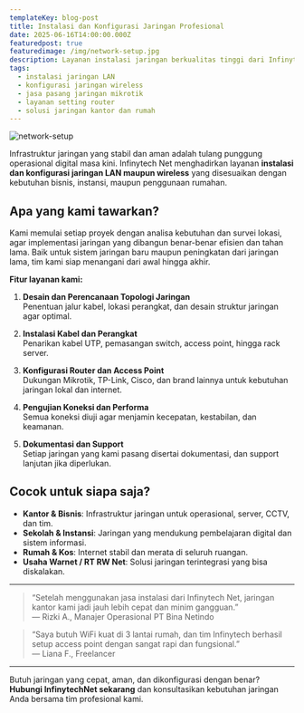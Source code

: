 ```yaml
---
templateKey: blog-post
title: Instalasi dan Konfigurasi Jaringan Profesional
date: 2025-06-16T14:00:00.000Z
featuredpost: true
featuredimage: /img/network-setup.jpg
description: Layanan instalasi jaringan berkualitas tinggi dari Infinytech Net untuk kantor, rumah, maupun instansi. Stabil, aman, dan dikonfigurasi sesuai kebutuhan.
tags:
  - instalasi jaringan LAN
  - konfigurasi jaringan wireless
  - jasa pasang jaringan mikrotik
  - layanan setting router
  - solusi jaringan kantor dan rumah
---
```

![network-setup](/img/network-setup.jpg)

Infrastruktur jaringan yang stabil dan aman adalah tulang punggung operasional digital masa kini. Infinytech Net menghadirkan layanan **instalasi dan konfigurasi jaringan LAN maupun wireless** yang disesuaikan dengan kebutuhan bisnis, instansi, maupun penggunaan rumahan.

## Apa yang kami tawarkan?

Kami memulai setiap proyek dengan analisa kebutuhan dan survei lokasi, agar implementasi jaringan yang dibangun benar-benar efisien dan tahan lama. Baik untuk sistem jaringan baru maupun peningkatan dari jaringan lama, tim kami siap menangani dari awal hingga akhir.

**Fitur layanan kami:**
1. **Desain dan Perencanaan Topologi Jaringan**  
   Penentuan jalur kabel, lokasi perangkat, dan desain struktur jaringan agar optimal.

2. **Instalasi Kabel dan Perangkat**  
   Penarikan kabel UTP, pemasangan switch, access point, hingga rack server.

3. **Konfigurasi Router dan Access Point**  
   Dukungan Mikrotik, TP-Link, Cisco, dan brand lainnya untuk kebutuhan jaringan lokal dan internet.

4. **Pengujian Koneksi dan Performa**  
   Semua koneksi diuji agar menjamin kecepatan, kestabilan, dan keamanan.

5. **Dokumentasi dan Support**  
   Setiap jaringan yang kami pasang disertai dokumentasi, dan support lanjutan jika diperlukan.

## Cocok untuk siapa saja?

- **Kantor & Bisnis**: Infrastruktur jaringan untuk operasional, server, CCTV, dan tim.  
- **Sekolah & Instansi**: Jaringan yang mendukung pembelajaran digital dan sistem informasi.  
- **Rumah & Kos**: Internet stabil dan merata di seluruh ruangan.  
- **Usaha Warnet / RT RW Net**: Solusi jaringan terintegrasi yang bisa diskalakan.

---

> “Setelah menggunakan jasa instalasi dari Infinytech Net, jaringan kantor kami jadi jauh lebih cepat dan minim gangguan.”  
> — Rizki A., Manajer Operasional PT Bina Netindo

> “Saya butuh WiFi kuat di 3 lantai rumah, dan tim Infinytech berhasil setup access point dengan sangat rapi dan fungsional.”  
> — Liana F., Freelancer

---

Butuh jaringan yang cepat, aman, dan dikonfigurasi dengan benar?  
**Hubungi InfinytechNet sekarang** dan konsultasikan kebutuhan jaringan Anda bersama tim profesional kami.
